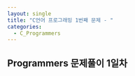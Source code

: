 ```yaml
---
layout: single
title: "C언어 프로그래밍 1번째 문제 - "
categories:
  - C_Programmers
---
```


## Programmers 문제풀이 1일차

